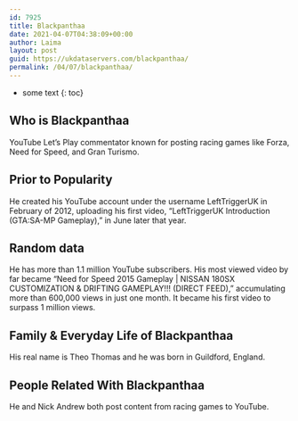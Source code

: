 ```yaml
---
id: 7925
title: Blackpanthaa
date: 2021-04-07T04:38:09+00:00
author: Laima
layout: post
guid: https://ukdataservers.com/blackpanthaa/
permalink: /04/07/blackpanthaa/
---
```


* some text
{: toc}


## Who is Blackpanthaa
                  
                  
                  
YouTube Let&#8217;s Play commentator known for posting racing games like Forza, Need for Speed, and Gran Turismo.
                  
              
            
              
            
                
                
                
## Prior to Popularity
                  
                  
                  
He created his YouTube account under the username LeftTriggerUK in February of 2012, uploading his first video, &#8220;LeftTriggerUK Introduction (GTA:SA-MP Gameplay),&#8221; in June later that year.
                  
              
            
              
            
                
                
                
## Random data
                  
                  
                  
He has more than 1.1 million YouTube subscribers. His most viewed video by far became &#8220;Need for Speed 2015 Gameplay | NISSAN 180SX CUSTOMIZATION & DRIFTING GAMEPLAY!!! (DIRECT FEED),&#8221; accumulating more than 600,000 views in just one month. It became his first video to surpass 1 million views.
                  
              
            
              
            
                
                
                
## Family & Everyday Life of Blackpanthaa
                  
                  
                  
His real name is Theo Thomas and he was born in Guildford, England.
                  
              
            
              
            
                
                
                
## People Related With Blackpanthaa
                  
                  
                  
He and Nick Andrew both post content from racing games to YouTube.
                  
              
            
              
            
                
              
            
              
              
            
            
              
            
          
          
          